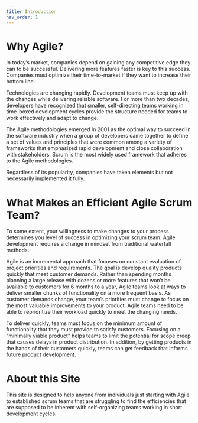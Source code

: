 ```yaml
---
title: Introduction
nav_order: 1
---
```


# Why Agile?

In today’s market, companies depend on gaining any competitive edge they can to be successful. Delivering more features faster is key to this success. Companies must optimize their time-to-market if they want to increase their bottom line.

Technologies are changing rapidly. Development teams must keep up with the changes while delivering reliable software. For more than two decades, developers have recognized that smaller, self-directing teams working in time-boxed development cycles provide the structure needed for teams to work effectively and adapt to change.

The Agile methodologies emerged in 2001 as the optimal way to succeed in the software industry when a group of developers came together to define a set of values and principles that were common among a variety of frameworks that emphasized rapid development and close collaboration with stakeholders. Scrum is the most widely used framework that adheres to the Agile methodologies. 

Regardless of its popularity, companies have taken elements but not necessarily implemented it fully.

# What Makes an Efficient Agile Scrum Team?

To some extent, your willingness to make changes to your process determines you level of success in optimizing your scrum team. Agile development requires a change in mindset from traditional waterfall methods. 

Agile is an incremental approach that focuses on constant evaluation of project priorities and requirements. The goal is develop quality products quickly that meet customer demands. Rather than spending months planning a large release with dozens or more features that won’t be available to customers for 6 months to a year, Agile teams look at ways to deliver smaller chunks of functionality on a more frequent basis. As customer demands change, your team’s priorities must change to focus on the most valuable improvements to your product. Agile teams need to be able to reprioritize their workload quickly to meet the changing needs. 

To deliver quickly, teams must focus on the minimum amount of functionality that they must provide to satisfy customers. Focusing on a “minimally viable product” helps teams to limit the potential for scope creep that causes delays in product distribution. In addition, by getting products in the hands of their customers quickly, teams can get feedback that informs future product development. 

# About this Site

This site is designed to help anyone from individuals just starting with Agile to established scrum teams that are struggling to find the efficiencies that are supposed to be inherent with self-organizing teams working in short development cycles. 


